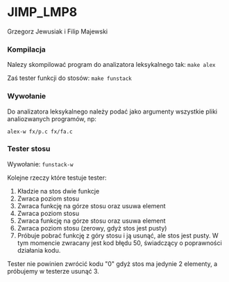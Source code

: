 # JIMP_LMP8

Grzegorz Jewusiak i Filip Majewski

### Kompilacja

Nalezy skompilować program do analizatora leksykalnego tak: `make alex`

Zaś tester funkcji do stosów: `make funstack`

### Wywołanie

Do analizatora leksykalnego należy podać jako argumenty wszystkie pliki analiozwanych programów, np:

`alex-w fx/p.c fx/fa.c`

### Tester stosu

Wywołanie: `funstack-w`

Kolejne rzeczy które testuje tester:

1. Kładzie na stos dwie funkcje
2. Zwraca poziom stosu
3. Zwraca funkcję na górze stosu oraz usuwa element
4. Zwraca poziom stosu
5. Zwraca funkcję na górze stosu oraz usuwa element
6. Zwraca poziom stosu (zerowy, gdyż stos jest pusty)
7. Próbuje pobrać funkcję z góry stosu i ją usunąć, ale stos jest pusty. W tym momencie zwracany jest kod błędu 50,
   świadczący o poprawności działania kodu.

Tester nie powinien zwrócić kodu "0" gdyż stos ma jedynie 2 elementy, a próbujemy w testerze usunąć 3.
